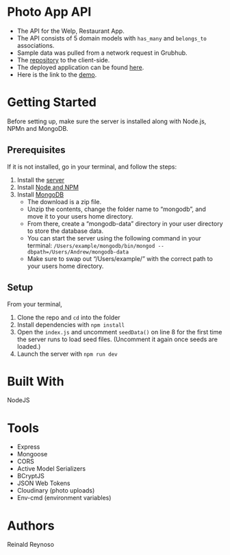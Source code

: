 # Photo App API

* The API for the Welp, Restaurant App.
* The API consists of 5 domain models with `has_many` and `belongs_to` associations.
* Sample data was pulled from a network request in Grubhub.
* The [repository](https://github.com/reireynoso/restaurant_app_react) to the client-side.
* The deployed application can be found [here](https://restaurant-client-react.herokuapp.com/home).
* Here is the link to the [demo](https://www.youtube.com/watch?v=1cgreYWLC1E).

# Getting Started
Before setting up, make sure the server is installed along with Node.js, NPMn and MongoDB.

## Prerequisites
If it is not installed, go in your terminal, and follow the steps:

1. Install the [server](https://github.com/reireynoso/restaurant_app_rails) 
2. Install [Node and NPM](https://www.npmjs.com/get-npm)
3. Install [MongoDB](https://www.mongodb.com/try/download/community)
    - The download is a zip file.
    - Unzip the contents, change the folder name to “mongodb”, and move it to your users home directory.
    - From there, create a “mongodb-data” directory in your user directory to store the database data.
    - You can start the server using the following command in your terminal: `/Users/example/mongodb/bin/mongod --dbpath=/Users/Andrew/mongodb-data`
    - Make sure to swap out “/Users/example/” with the correct path to your users home directory.

## Setup

From your terminal,

1. Clone the repo and `cd` into the folder
2. Install dependencies with `npm install`
3. Open the `index.js` and uncomment `seedData()` on line 8 for the first time the server runs to load seed files. (Uncomment it again once seeds are loaded.)
4. Launch the server with `npm run dev`

# Built With
NodeJS

# Tools
* Express
* Mongoose
* CORS
* Active Model Serializers
* BCryptJS
* JSON Web Tokens
* Cloudinary (photo uploads)
* Env-cmd (environment variables)

# Authors
Reinald Reynoso
